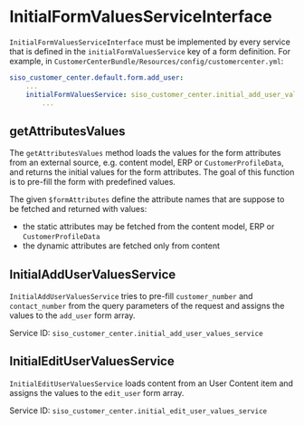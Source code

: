 # InitialFormValuesServiceInterface

`InitialFormValuesServiceInterface` must be implemented by every service that is defined in the `initialFormValuesService` key of a form definition.
For example, in `CustomerCenterBundle/Resources/config/customercenter.yml`:

``` yaml
siso_customer_center.default.form.add_user:
    ...
    initialFormValuesService: siso_customer_center.initial_add_user_values_service
        ...
```

## getAttributesValues

The `getAttributesValues` method loads the values for the form attributes from an external source,
e.g. content model, ERP or `CustomerProfileData`, and returns the initial values for the form attributes.
The goal of this function is to pre-fill the form with predefined values.

The given `$formAttributes` define the attribute names that are suppose to be fetched and returned with values:

 - the static attributes may be fetched from the content model, ERP or `CustomerProfileData`
 - the dynamic attributes are fetched only from content

## InitialAddUserValuesService

`InitialAddUserValuesService` tries to pre-fill `customer_number` and `contact_number` from the query parameters of the request and assigns the values to the `add_user` form array.

Service ID: `siso_customer_center.initial_add_user_values_service`

## InitialEditUserValuesService

`InitialEditUserValuesService` loads content from an User Content item and assigns the values to the `edit_user` form array.

Service ID: `siso_customer_center.initial_edit_user_values_service`
